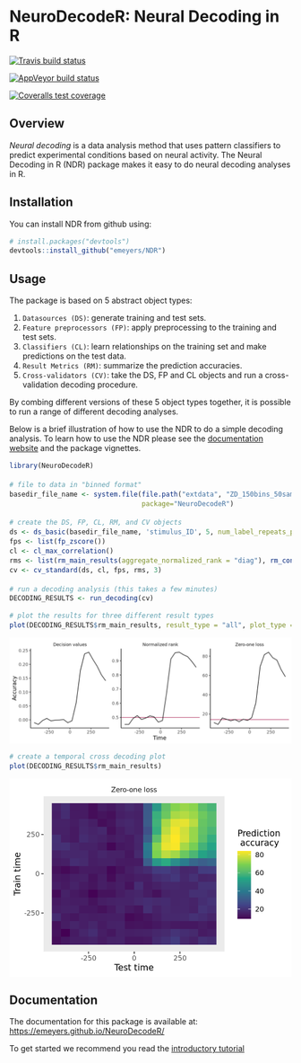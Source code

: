 
<!-- README.md is generated from README.Rmd. Please edit that file -->

# NeuroDecodeR: Neural Decoding in R

<!-- badges: start -->

[![Travis build
status](https://travis-ci.com/emeyers/NeuroDecodeR.svg?branch=master)](https://travis-ci.com/emeyers/NeuroDecodeR)

[![AppVeyor build
status](https://ci.appveyor.com/api/projects/status/github/emeyers/NeuroDecodeR?branch=master&svg=true)](https://ci.appveyor.com/project/emeyers/NeuroDecodeR)

[![Coveralls test
coverage](https://coveralls.io/repos/github/emeyers/NeuroDecodeR/badge.svg)](https://coveralls.io/r/emeyers/NeuroDecodeR?branch=master)

<!-- badges: end -->

<p>

## Overview

*Neural decoding* is a data analysis method that uses pattern
classifiers to predict experimental conditions based on neural activity.
The Neural Decoding in R (NDR) package makes it easy to do neural
decoding analyses in R.

## Installation

You can install NDR from github using:

``` r
# install.packages("devtools")
devtools::install_github("emeyers/NDR")
```

## Usage

The package is based on 5 abstract object types:

1.  `Datasources (DS)`: generate training and test sets.
2.  `Feature preprocessors (FP)`: apply preprocessing to the training
    and test sets.
3.  `Classifiers (CL)`: learn relationships on the training set and make
    predictions on the test data.
4.  `Result Metrics (RM)`: summarize the prediction accuracies.
5.  `Cross-validators (CV)`: take the DS, FP and CL objects and run a
    cross-validation decoding procedure.

By combing different versions of these 5 object types together, it is
possible to run a range of different decoding analyses.

Below is a brief illustration of how to use the NDR to do a simple
decoding analysis. To learn how to use the NDR please see the
[documentation website](https://emeyers.github.io/NeuroDecodeR/) and the package
vignettes.

``` r
library(NeuroDecodeR)

# file to data in "binned format"
basedir_file_name <- system.file(file.path("extdata", "ZD_150bins_50sampled.Rda"),
                                 package="NeuroDecodeR")

# create the DS, FP, CL, RM, and CV objects
ds <- ds_basic(basedir_file_name, 'stimulus_ID', 5, num_label_repeats_per_cv_split = 3)
fps <- list(fp_zscore())
cl <- cl_max_correlation()
rms <- list(rm_main_results(aggregate_normalized_rank = "diag"), rm_confusion_matrix())
cv <- cv_standard(ds, cl, fps, rms, 3) 

# run a decoding analysis (this takes a few minutes) 
DECODING_RESULTS <- run_decoding(cv)
```

``` r
# plot the results for three different result types
plot(DECODING_RESULTS$rm_main_results, result_type = "all", plot_type = "line")
```

<img src="man/figures/README-line_plot-1.png" style="display: block; margin: auto;" />

``` r
# create a temporal cross decoding plot
plot(DECODING_RESULTS$rm_main_results)
```

<img src="man/figures/README-TCD_plot-1.png" style="display: block; margin: auto;" />

## Documentation

The documentation for this package is available at:
<https://emeyers.github.io/NeuroDecodeR/>

To get started we recommend you read the [introductory
tutorial](https://emeyers.github.io/NeuroDecodeR/articles/introduction_tutorial.html)
